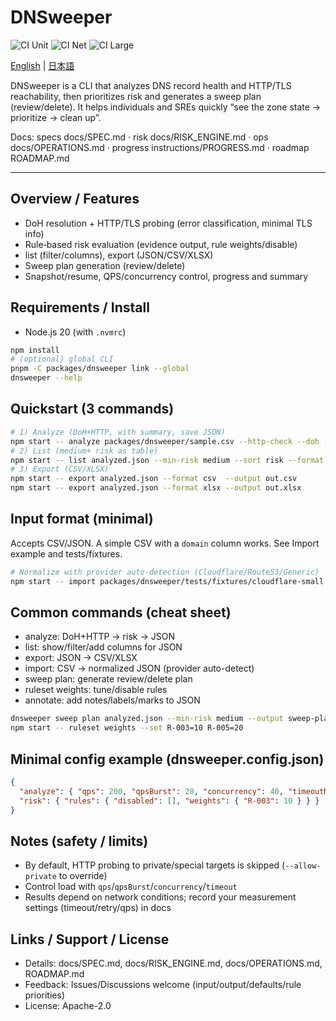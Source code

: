 # DNSweeper

![CI Unit](https://github.com/Kazu-dnssweeper/dnsweeper.ver2/actions/workflows/ci-unit.yml/badge.svg)
![CI Net](https://github.com/Kazu-dnssweeper/dnsweeper.ver2/actions/workflows/ci-net.yml/badge.svg)
![CI Large](https://github.com/Kazu-dnssweeper/dnsweeper.ver2/actions/workflows/ci-large.yml/badge.svg)

[English](README.en.md) | [日本語](README.md)

DNSweeper is a CLI that analyzes DNS record health and HTTP/TLS reachability, then prioritizes risk and generates a sweep plan (review/delete). It helps individuals and SREs quickly “see the zone state → prioritize → clean up”.

Docs: specs docs/SPEC.md · risk docs/RISK_ENGINE.md · ops docs/OPERATIONS.md · progress instructions/PROGRESS.md · roadmap ROADMAP.md

---

## Overview / Features
- DoH resolution + HTTP/TLS probing (error classification, minimal TLS info)
- Rule‑based risk evaluation (evidence output, rule weights/disable)
- list (filter/columns), export (JSON/CSV/XLSX)
- Sweep plan generation (review/delete)
- Snapshot/resume, QPS/concurrency control, progress and summary

## Requirements / Install
- Node.js 20 (with `.nvmrc`)
```sh
npm install
# (optional) global CLI
pnpm -C packages/dnsweeper link --global
dnsweeper --help
```

## Quickstart (3 commands)
```sh
# 1) Analyze (DoH+HTTP, with summary, save JSON)
npm start -- analyze packages/dnsweeper/sample.csv --http-check --doh --summary --output analyzed.json --pretty
# 2) List (medium+ risk as table)
npm start -- list analyzed.json --min-risk medium --sort risk --format table
# 3) Export (CSV/XLSX)
npm start -- export analyzed.json --format csv  --output out.csv
npm start -- export analyzed.json --format xlsx --output out.xlsx
```

## Input format (minimal)
Accepts CSV/JSON. A simple CSV with a `domain` column works. See Import example and tests/fixtures.
```sh
# Normalize with provider auto-detection (Cloudflare/Route53/Generic)
npm start -- import packages/dnsweeper/tests/fixtures/cloudflare-small.csv --pretty --output cf.json
```

## Common commands (cheat sheet)
- analyze: DoH+HTTP → risk → JSON
- list: show/filter/add columns for JSON
- export: JSON → CSV/XLSX
- import: CSV → normalized JSON (provider auto-detect)
- sweep plan: generate review/delete plan
- ruleset weights: tune/disable rules
- annotate: add notes/labels/marks to JSON
```sh
dnsweeper sweep plan analyzed.json --min-risk medium --output sweep-plan.json --format json
npm start -- ruleset weights --set R-003=10 R-005=20
```

## Minimal config example (dnsweeper.config.json)
```json
{
  "analyze": { "qps": 200, "qpsBurst": 20, "concurrency": 40, "timeoutMs": 3000, "progressIntervalMs": 1000, "dohEndpoint": "https://dns.google/resolve" },
  "risk": { "rules": { "disabled": [], "weights": { "R-003": 10 } } }
}
```

## Notes (safety / limits)
- By default, HTTP probing to private/special targets is skipped (`--allow-private` to override)
- Control load with `qps`/`qpsBurst`/`concurrency`/`timeout`
- Results depend on network conditions; record your measurement settings (timeout/retry/qps) in docs

## Links / Support / License
- Details: docs/SPEC.md, docs/RISK_ENGINE.md, docs/OPERATIONS.md, ROADMAP.md
- Feedback: Issues/Discussions welcome (input/output/defaults/rule priorities)
- License: Apache-2.0

